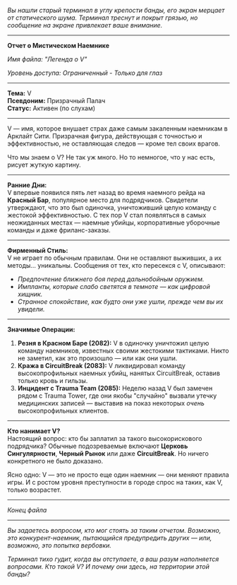 _Вы нашли старый терминал в углу крепости банды, его экран мерцает от статического шума. Терминал треснут и покрыт грязью, но сообщение на экране привлекает ваше внимание._

---

**Отчет о Мистическом Наемнике**

_Имя файла: "Легенда о V"_

_Уровень доступа: Ограниченный - Только для глаз_

---

**Тема:** V  
**Псевдоним:** Призрачный Палач  
**Статус:** Активен (по слухам)

---

V — имя, которое внушает страх даже самым закаленным наемникам в Арклайт Сити. Призрачная фигура, действующая с точностью и эффективностью, не оставляющая следов — кроме тел своих врагов.

Что мы знаем о V? Не так уж много. Но то немногое, что у нас есть, рисует жуткую картину.

---

**Ранние Дни:**  
V впервые появился пять лет назад во время наемного рейда на **Красный Бар**, популярное место для подрядчиков. Свидетели утверждают, что это был одиночка, уничтоживший целую команду с жестокой эффективностью. С тех пор V стал появляться в самых неожиданных местах — наемные убийцы, корпоративные уборочные команды и даже фриланс-заказы.

---

**Фирменный Стиль:**  
V не играет по обычным правилам. Они не оставляют выживших, а их методы... уникальны. Сообщения от тех, кто пересекся с V, описывают:

- _Предпочтение ближнего боя перед дальнобойным оружием._
- _Импланты, которые слабо светятся в темноте — как цифровой хищник._
- _Странное спокойствие, как будто они уже ушли, прежде чем вы их увидели._

---

**Значимые Операции:**

1. **Резня в Красном Баре (2082):** V в одиночку уничтожил целую команду наемников, известных своими жестокими тактиками. Никто не заметил, как это произошло — или как они ушли.
2. **Кража в CircuitBreak (2083):** V ликвидировал команду высокопрофильных наемных убийц, нанятых CircuitBreak, оставив только кровь и гильзы.
3. **Инцидент с Trauma Team (2085):** Неделю назад V был замечен рядом с Trauma Tower, где они якобы "случайно" вызвали утечку медицинских записей — выставив на показ некоторых _очень_ высокопрофильных клиентов.

---

**Кто нанимает V?**  
Настоящий вопрос: кто бы заплатил за такого высокорискового подрядчика? Обычные подозреваемые включают **Церковь Сингулярности**, **Черный Рынок** или даже **CircuitBreak**. Но ничего конкретного не было доказано.

Ясно одно: V — это не просто еще один наемник — они меняют правила игры. И с ростом уровня преступности в городе спрос на таких, как V, только возрастет.

---

_Конец файла_

---

_Вы задаетесь вопросом, кто мог стоять за таким отчетом. Возможно, это конкурент-наемник, пытающийся предупредить других — или, возможно, это попытка вербовки._

_Терминал тихо гудит, когда вы отступаете, а ваш разум наполняется вопросами. Кто такой V? И почему они здесь, на территории этой банды?_
